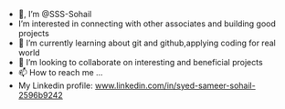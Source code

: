 - 👋, I’m @SSS-Sohail
-  I’m interested in connecting with other associates and building good projects 
- 🌱 I’m currently learning about git and github,applying coding for real world 
- 💞️ I’m looking to collaborate on interesting and beneficial projects
- 📫 How to reach me ...
- My Linkedin profile:
www.linkedin.com/in/syed-sameer-sohail-2596b9242

<!---
SSS-Sohail/SSS-Sohail is a ✨ special ✨ repository because its `README.md` (this file) appears on your GitHub profile.
You can click the Preview link to take a look at your changes.
--->
